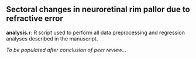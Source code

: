 ## Sectoral changes in neuroretinal rim pallor due to refractive error
**analysis.r**: R script used to perform all data preprocessing and regression analyses described in the manuscript.

*To be populated after conclusion of peer review...*
